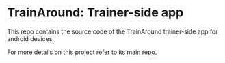 # TrainAround: Trainer-side app

This repo contains the source code of the TrainAround trainer-side app for android devices.

For more details on this project refer to its [main repo](https://github.com/Ruggero1912/TrainAround).
